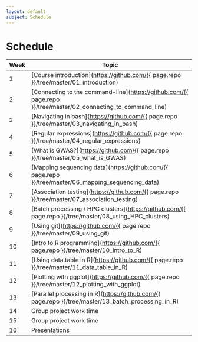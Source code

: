 ```yaml
---
layout: default
subject: Schedule
---
```


# Schedule

| Week | Topic |
| ---- | ----- |
| 1 | [Course introduction](https://github.com/{{ page.repo }}/tree/master/01_introduction) |
| 2 | [Connecting to the command-line](https://github.com/{{ page.repo }}/tree/master/02_connecting_to_command_line) |
| 3 | [Navigating in bash](https://github.com/{{ page.repo }}/tree/master/03_navigating_in_bash) |
| 4 | [Regular expressions](https://github.com/{{ page.repo }}/tree/master/04_regular_expressions) |
| 5 | [What is GWAS?](https://github.com/{{ page.repo }}/tree/master/05_what_is_GWAS) |
| 6 | [Mapping sequencing data](https://github.com/{{ page.repo }}/tree/master/06_mapping_sequencing_data) |
| 7 | [Association testing](https://github.com/{{ page.repo }}/tree/master/07_association_testing) |
| 8 | [Batch processing / HPC clusters](https://github.com/{{ page.repo }}/tree/master/08_using_HPC_clusters) |
| 9 | [Using git](https://github.com/{{ page.repo }}/tree/master/09_using_git) |
| 10 | [Intro to R programming](https://github.com/{{ page.repo }}/tree/master/10_intro_to_R) |
| 11 | [Using data.table in R](https://github.com/{{ page.repo }}/tree/master/11_data_table_in_R) |
| 12 | [Plotting with ggplot](https://github.com/{{ page.repo }}/tree/master/12_plotting_with_ggplot) |
| 13 | [Parallel processing in R](https://github.com/{{ page.repo }}/tree/master/13_batch_processing_in_R) |
| 14 | Group project work time |
| 15 | Group project work time |
| 16 | Presentations |

